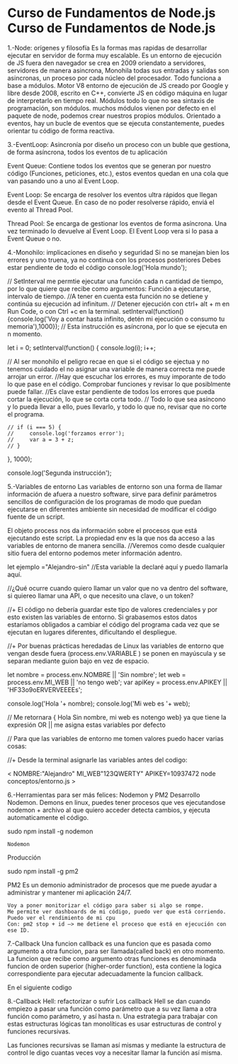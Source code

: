 # Curso de Fundamentos de Node.js Curso de Fundamentos de Node.js

1.-Node: orígenes y filosofía
Es la formas mas rapidas de desarrollar ejecutar en servidor de forma muy escalable.
Es un entorno de ejecución de  JS fuera den navegador se crea en 2009 oriendato a servidores, servidores de manera asincrona, Monohila todas sus entradas y salidas son asincronas, un proceso por cada núcleo del procesador. Todo funciona a base a módulos.
Motor V8 entorno de ejecución de JS creado por Google y libre desde 2008, escrito en C++, convierte JS en código máquina en lugar de interpretarlo  en tiempo real.
Módulos todo lo que no sea sintaxis  de programación, son módulos.
muchos módulos vienen  por defecto  en el paquete de node, podemos crear nuestros propios módulos.
Orientado a eventos, hay un bucle de eventos  que se ejecuta constantemente, puedes orientar  tu código  de forma  reactiva.

3.-EventLoop: Asincronía por diseño
un proceso con un buble que gestiona, de forma asíncrona, todos los eventos  de tu aplicación

Event Queue: Contiene todos los eventos que se generan por nuestro código (Funciones, peticiones, etc.), estos eventos quedan en una cola que van pasando uno a uno al Event Loop.

Event Loop: Se encarga de resolver los eventos ultra rápidos que llegan desde el Event Queue. En caso de no poder resolverse rápido, enviá el evento al Thread Pool.

Thread Pool: Se encarga de gestionar los eventos de forma asíncrona. Una vez terminado lo devuelve al Event Loop. El Event Loop vera si lo pasa a Event Queue o no.

4.-Monohilo: implicaciones en diseño y seguridad
Si no se manejan bien los errores y uno truena, ya no continua con los procesos posteriores
Debes estar pendiente de todo el código
console.log('Hola mundo');

// SetInterval me permtie ejecutar una función cada n cantidad de tiempo, por lo que quiere que recibe como argumentos: Función a ejecutarse, intervalo de tiempo.
//A tener  en cuenta esta función no se detiene y continúa su ejecución ad infinitum.
// Detener ejecución con ctrl+ alt + m en Run Code, o con Ctrl +c en la terminal.
setInterval(function(){console.log('Voy a contar hasta infinito, detén mi ejecución o consumo tu memoria'),1000}); // Esta instrucción es asíncrona, por lo que se ejecuta en n momento.


let i = 0;
setInterval(function() {
    console.log(i);
    i++;

// Al ser monohilo el peligro recae en que si el código se ejectua y no tenemos cuidado el no asignar una variable de manera correcta me puede arrojar un error.
//Hay que escuchar los errores, es muy imporante de todo lo que pase en el código. Comprobar funciones y revisar lo que posiblmente puede fallar.
//Es clave estar pendiente de todos los errores que pueda cortar la ejecución, lo que se corta corta todo.
// Todo lo que sea asíncono y lo pueda llevar a ello, pues llevarlo, y todo lo que no, revisar que no corte el programa.

    // if (i === 5) {
    //     console.log('forzamos error');
    //     var a = 3 + z;
    // }
}, 1000);


console.log('Segunda instrucción');

5.-Variables de entorno
Las variables de entorno son una forma de llamar información de afuera a nuestro software, sirve para definir parámetros sencillos de configuración de los programas de modo que puedan ejecutarse en diferentes ambiente sin necesidad de modificar el código fuente de un script.

El objeto process nos da información sobre el procesos que está ejecutando este script.
La propiedad env es la que nos da acceso a las variables de entorno de manera sencilla.
//Veremos como desde cualquier sitio fuera del entorno podemos meter información adentro.

let ejemplo ="Alejandro-sin" //Esta variable la declaré aquí y puedo llamarla aquí.

//¿Qué ocurre cuando quiero llamar un valor que no va dentro del software, si quiereo llamar una API, o que necesito una clave, o un token?

//+ El código no  debería guardar este tipo de valores credenciales y por esto existen las variables de entorno. Si grabasemos estos datos estaríamos obligados a cambiar el código del programa cada vez que se ejecutan en lugares diferentes, dificultando el despliegue.

//+ Por buenas prácticas heredadas de Linux las variables de entorno que vengan desde fuera (process.env.VARIABLE ) se ponen en mayúscula y se separan mediante guion bajo en vez de espacio.


let nombre = process.env.NOMBRE || 'Sin nombre'; 
let web = process.env.MI_WEB || 'no tengo web';
var apiKey = process.env.APIKEY || 'HF33o9oERVERVEEEEs';

console.log('Hola '+ nombre);
console.log('Mi web es '+ web);

// Me retornara { Hola Sin nombre, mi web es notengo web} ya que tiene  la expresión OR || me asigna estas variables por defecto

// Para que las variables de entorno me tomen valores puedo hacer varias cosas:

//+  Desde la terminal asignarle las variables antes del codigo:

< NOMBRE:"Alejandro" MI_WEB"123QWERTY" APIKEY=10937472 node conceptos/entorno.js >

6.-Herramientas para ser más felices: Nodemon y PM2
Desarrollo
Nodemon. Demons en linux, puedes tener procesos que ves ejecutandose
nodemon + archivo al que quiero acceder detecta cambios, y ejecuta automaticamente el código.

sudo npm install -g nodemon

    Nodemon

Producción

sudo npm install -g pm2

PM2 Es un demonio administrador de procesos que me puede ayudar a administrar y mantener mi aplicación 24/7.

    Voy a poner monitorizar el código para saber si algo se rompe.
    Me permite ver dashboards de mi código, puedo ver que está corriendo.
    Puedo ver el rendimiento de mi cpu
    Con: pm2 stop + id —> me detiene el proceso que está en ejecución con ese ID.

7.-Callback
Una funcion callback es una funcion que es pasada como argumento a otra funcion, para ser llamada(called back) en otro momento.
La funcion que recibe como argumento otras funciones es denominada funcion de orden superior (higher-order function), esta contiene la logica correspondiente para ejecutar adecuadamente la funcion callback.

En el siguiente codigo

8.-Callback Hell: refactorizar o sufrir
Los callback Hell se dan cuando empiezo a pasar una función como parámetro que a su vez llama a otra función como parámetro, y así hasta n.
Una estrategia para trabajar con estas estructuras lógicas tan monolíticas es usar estructuras de control y funciones recursivas.

Las funciones recursivas se llaman así mismas y mediante la estructura de control le digo cuantas veces voy a necesitar llamar la función así misma.
